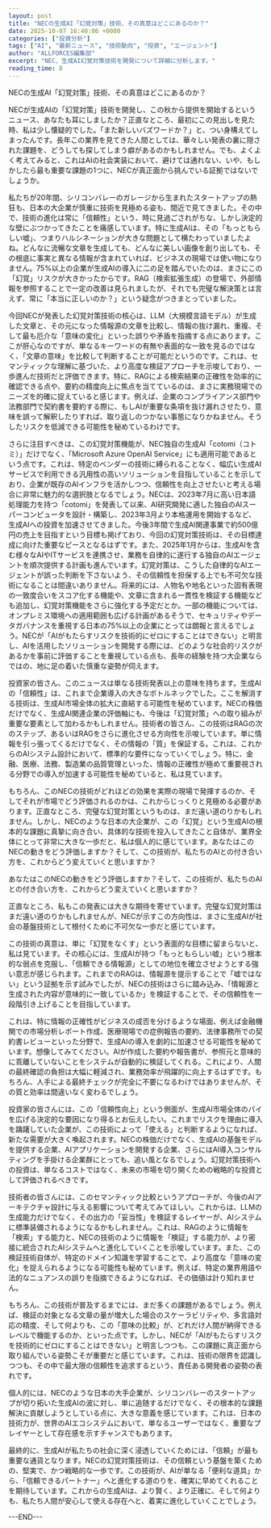 ```yaml
---
layout: post
title: "NECの生成AI「幻覚対策」技術、その真意はどこにあるのか？"
date: 2025-10-07 16:40:06 +0000
categories: ["投資分析"]
tags: ["AI", "最新ニュース", "技術動向", "投資", "エージェント"]
author: "ALLFORCES編集部"
excerpt: "NEC、生成AI幻覚対策技術を開発について詳細に分析します。"
reading_time: 8
---
```


NECの生成AI「幻覚対策」技術、その真意はどこにあるのか？

NECが生成AIの「幻覚対策」技術を開発し、この秋から提供を開始するというニュース、あなたも耳にしましたか？正直なところ、最初にこの見出しを見た時、私は少し懐疑的でした。「また新しいバズワードか？」と、つい身構えてしまったんです。長年この業界を見てきた人間としては、華々しい発表の裏に隠された課題を、どうしても探してしまう癖があるのかもしれません。でも、よくよく考えてみると、これはAIの社会実装において、避けては通れない、いや、もしかしたら最も重要な課題の1つに、NECが真正面から挑んでいる証拠ではないでしょうか。

私たちが20年間、シリコンバレーのガレージから生まれたスタートアップの熱狂も、日本の大企業が慎重に技術を見極める姿も、間近で見てきました。その中で、技術の進化は常に「信頼性」という、時に見過ごされがちな、しかし決定的な壁にぶつかってきたことを痛感しています。特に生成AIは、その「もっともらしい嘘」、つまりハルシネーションが大きな問題として横たわっていましたよね。どんなに流暢な文章を生成しても、どんなに美しい画像を創り出しても、その根底に事実と異なる情報が含まれていれば、ビジネスの現場では使い物になりません。75%以上の企業が生成AIの導入に二の足を踏んでいたのは、まさにこの「幻覚」リスクが大きかったからです。RAG（検索拡張生成）の登場で、外部情報を参照することで一定の改善は見られましたが、それでも完璧な解決策とは言えず、常に「本当に正しいのか？」という疑念がつきまとっていました。

今回NECが発表した幻覚対策技術の核心は、LLM（大規模言語モデル）が生成した文章と、その元になった情報源の文章を比較し、情報の抜け漏れ、重複、そして最も厄介な「意味の変化」といった誤りや矛盾を指摘する点にあります。ここが肝心なのですが、単なるキーワードの有無や表面的な一致を見るのではなく、「文章の意味」を比較して判断することが可能だというのです。これは、セマンティックな理解に基づいた、より高度な検証アプローチを示唆しており、一歩進んだ技術だと評価できます。特に、RAGによる検索結果の正確性を効率的に確認できる点や、要約の精度向上に焦点を当てているのは、まさに実務現場でのニーズを的確に捉えていると感じます。例えば、企業のコンプライアンス部門や法務部門で契約書を要約する際に、もしAIが重要な条項を抜け漏れさせたり、意味を誤って解釈したりすれば、取り返しのつかない事態になりかねません。そうしたリスクを低減できる可能性を秘めているわけです。

さらに注目すべきは、この幻覚対策機能が、NEC独自の生成AI「cotomi（コトミ）」だけでなく、「Microsoft Azure OpenAI Service」にも適用可能であるという点です。これは、特定のベンダーの技術に縛られることなく、幅広い生成AIサービスで利用できる汎用性の高いソリューションを目指していることを示しており、企業が既存のAIインフラを活かしつつ、信頼性を向上させたいと考える場合に非常に魅力的な選択肢となるでしょう。NECは、2023年7月に高い日本語処理能力を持つ「cotomi」を発表して以来、AI研究開発に適した独自のAIスーパーコンピュータを設計・構築し、2023年3月より本格運用を開始するなど、生成AIへの投資を加速させてきました。今後3年間で生成AI関連事業で約500億円の売上を目指すという目標も掲げており、今回の幻覚対策技術は、その目標達成に向けた重要なピースとなるはずです。また、2025年1月からは、生成AIを含む様々なAIやITサービスを連携させ、業務を自律的に遂行する独自のAIエージェントを順次提供する計画も進んでいます。幻覚対策は、こうした自律的なAIエージェントが誤った判断を下さないよう、その信頼性を担保する上でも不可欠な技術になることは間違いありません。将来的には、人物名や地名といった固有表現の一致度合いをスコア化する機能や、文章に含まれる一貫性を検証する機能なども追加し、幻覚対策機能をさらに強化する予定だとか。一部の機能については、オンプレミス環境への適用範囲も広げる計画があるそうで、セキュリティやデータガバナンスを重視する日本の75%以上の企業にとっては朗報と言えるでしょう。NECが「AIがもたらすリスクを技術的にゼロにすることはできない」と明言し、AIを活用したソリューションを開発する際には、どのような社会的リスクがあるかを事前に評価することを重視している点も、長年の経験を持つ大企業ならではの、地に足の着いた慎重な姿勢が伺えます。

投資家の皆さん、このニュースは単なる技術発表以上の意味を持ちます。生成AIの「信頼性」は、これまで企業導入の大きなボトルネックでした。ここを解消する技術は、生成AI市場全体の拡大に直結する可能性を秘めています。NECの株価だけでなく、生成AI関連企業の評価軸にも、今後は「幻覚対策」への取り組みが重要な要素として加わるかもしれません。技術者の皆さん、この技術はRAGの次のステップ、あるいはRAGをさらに進化させる方向性を示唆しています。単に情報を引っ張ってくるだけでなく、その情報の「質」を保証する。これは、これからのAIシステム設計において、標準的な要件になっていくでしょう。特に、金融、医療、法務、製造業の品質管理といった、情報の正確性が極めて重要視される分野での導入が加速する可能性を秘めていると、私は見ています。

もちろん、このNECの技術がどれほどの効果を実際の現場で発揮するのか、そしてそれが市場でどう評価されるのかは、これからじっくりと見極める必要があります。正直なところ、完璧な幻覚対策というものは、まだ遠い道のりかもしれません。しかし、NECのような日本の大企業が、この「幻覚」という生成AIの根本的な課題に真摯に向き合い、具体的な技術を投入してきたこと自体が、業界全体にとって非常に大きな一歩だと、私は個人的に感じています。あなたはこのNECの動きをどう評価しますか？そして、この技術が、私たちのAIとの付き合い方を、これからどう変えていくと思いますか？

あなたはこのNECの動きをどう評価しますか？そして、この技術が、私たちのAIとの付き合い方を、これからどう変えていくと思いますか？

正直なところ、私もこの発表には大きな期待を寄せています。完璧な幻覚対策はまだ遠い道のりかもしれませんが、NECが示すこの方向性は、まさに生成AIが社会の基盤技術として根付くために不可欠な一歩だと感じています。

この技術の真意は、単に「幻覚をなくす」という表面的な目標に留まらないと、私は見ています。その核心には、生成AIが持つ「もっともらしい嘘」という根本的な弱点を克服し、「信頼できる情報源」としての地位を確立させようとする強い意志が感じられます。これまでのRAGは、情報源を提示することで「嘘ではない」という証拠を示す試みでしたが、NECの技術はさらに踏み込み、「情報源と生成された内容が意味的に一致しているか」を検証することで、その信頼性を一段階引き上げることを目指しています。

これは、特に情報の正確性がビジネスの成否を分けるような場面、例えば金融機関での市場分析レポート作成、医療現場での症例報告の要約、法律事務所での契約書レビューといった分野で、生成AIの導入を劇的に加速させる可能性を秘めています。想像してみてください。AIが作成した要約や報告書が、参照元と意味的に乖離していないことをシステムが自動的に検証してくれる。これにより、人間の最終確認の負担は大幅に軽減され、業務効率が飛躍的に向上するはずです。もちろん、人手による最終チェックが完全に不要になるわけではありませんが、その質と効率は間違いなく変わるでしょう。

投資家の皆さんには、この「信頼性向上」という側面が、生成AI市場全体のパイを広げる決定的な要因になり得るとお伝えしたい。これまでリスクを理由に導入を躊躇していた企業が、この技術によって「使える」と判断するようになれば、新たな需要が大きく喚起されます。NECの株価だけでなく、生成AIの基盤モデルを提供する企業、AIアプリケーションを開発する企業、さらにはAI導入コンサルティングを手掛ける企業群にとっても、追い風となるでしょう。幻覚対策技術への投資は、単なるコストではなく、未来の市場を切り開くための戦略的な投資として評価されるべきです。

技術者の皆さんには、このセマンティック比較というアプローチが、今後のAIアーキテクチャ設計に与える影響について考えてみてほしい。これからは、LLMの生成能力だけでなく、その出力の「妥当性」を検証するレイヤーが、AIシステムに標準装備されるようになるかもしれません。これは、RAGのように情報を「検索」する能力と、NECの技術のように情報を「検証」する能力が、より密接に統合されたAIシステムへと進化していくことを示唆しています。また、この検証技術自体が、特定のドメイン知識を学習することで、より高度な「意味の変化」を捉えられるようになる可能性も秘めています。例えば、特定の業界用語や法的なニュアンスの誤りを指摘できるようになれば、その価値は計り知れません。

もちろん、この技術が普及するまでには、まだ多くの課題があるでしょう。例えば、検証の対象となる文章の量が増大した場合のスケーラビリティや、多言語対応の精度、そして何よりも、この「意味の比較」が、どれだけ人間が納得できるレベルで機能するのか、といった点です。しかし、NECが「AIがもたらすリスクを技術的にゼロにすることはできない」と明言しつつも、この課題に真正面から取り組んでいる姿勢こそが重要だと感じています。これは、技術の限界を認識しつつも、その中で最大限の信頼性を追求するという、責任ある開発者の姿勢の表れです。

個人的には、NECのような日本の大手企業が、シリコンバレーのスタートアップが切り拓いた生成AIの波に対し、単に追随するだけでなく、その根本的な課題解決に貢献しようとしている点に、大きな意義を感じています。これは、日本の技術力が、世界のAIエコシステムにおいて、単なるユーザーではなく、重要なプレイヤーとして存在感を示すチャンスでもあります。

最終的に、生成AIが私たちの社会に深く浸透していくためには、「信頼」が最も重要な通貨となります。NECの幻覚対策技術は、その信頼という基盤を築くための、堅実で、かつ戦略的な一歩です。この技術が、AIが単なる「便利な道具」から、「信頼できるパートナー」へと進化する道のりを、確実に早めてくれることを期待しています。これからの生成AIは、より賢く、より正確に、そして何よりも、私たち人間が安心して使える存在へと、着実に進化していくことでしょう。

---END---